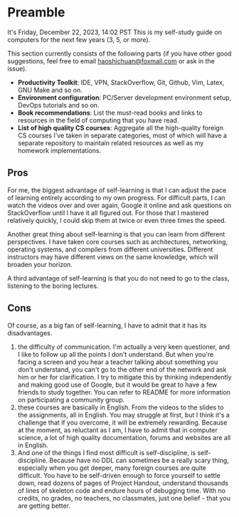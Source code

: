 # Preamble

It's Friday, December 22, 2023, 14:02 PST This is my self-study guide on computers for the next few years (3, 5, or more).

This section currently consists of the following parts (if you have other good suggestions, feel free to email [haoshichuan@foxmail.com](mailto:haoshichuan@foxmail.com) or ask in the issue).

- **Productivity Toolkit**: IDE, VPN, StackOverflow, Git, Github, Vim, Latex, GNU Make and so on.
- **Environment configuration**: PC/Server development environment setup, DevOps tutorials and so on.
- **Book recommendations**: List the must-read books and links to resources in the field of computing that you have read.
- **List of high quality CS courses**: Aggregate all the high-quality foreign CS courses I've taken in separate categories, most of which will have a separate repository to maintain related resources as well as my homework implementations.

## Pros

For me, the biggest advantage of self-learning is that I can adjust the pace of learning entirely according to my own progress. For difficult parts, I can watch the videos over and over again, Google it online and ask questions on StackOverflow until I have it all figured out. For those that I mastered relatively quickly, I could skip them at twice or even three times the speed.

Another great thing about self-learning is that you can learn from different perspectives. I have taken core courses such as architectures, networking, operating systems, and compilers from different universities. Different instructors may have different views on the same knowledge, which will broaden your horizon.

A third advantage of self-learning is that you do not need to go to the class, listening to the boring lectures.


## Cons

Of course, as a big fan of self-learning, I have to admit that it has its disadvantages.

1. the difficulty of communication. I'm actually a very keen questioner, and I like to follow up all the points I don't understand. But when you're facing a screen and you hear a teacher talking about something you don't understand, you can't go to the other end of the network and ask him or her for clarification. I try to mitigate this by thinking independently and making good use of Google, but it would be great to have a few friends to study together. You can refer to README for more information on participating a community group.
2. these courses are basically in English. From the videos to the slides to the assignments, all in English. You may struggle at first, but I think it's a challenge that if you overcome, it will be extremely rewarding. Because at the moment, as reluctant as I am, I have to admit that in computer science, a lot of high quality documentation, forums and websites are all in English.
3. And one of the things I find most difficult is self-discipline, is self-discipline. Because have no DDL can sometimes be a really scary thing, especially when you get deeper, many foreign courses are quite difficult. You have to be self-driven enough to force yourself to settle down, read dozens of pages of Project Handout, understand thousands of lines of skeleton code and endure hours of debugging time. With no credits, no grades, no teachers, no classmates, just one belief - that you are getting better.








